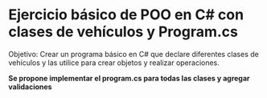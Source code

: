 
# Ejercicio básico de POO en C# con clases de vehículos y Program.cs
Objetivo: Crear un programa básico en C# que declare diferentes clases de vehículos y las utilice para crear objetos y realizar operaciones.

**Se propone implementar el program.cs para todas las clases y agregar validaciones**
